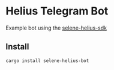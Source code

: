 # Helius Telegram Bot

Example bot using the [selene-helius-sdk](https://github.com/dougEfresh/selene-helius-sdk/)

## Install

```shell
cargo install selene-helius-bot
```
